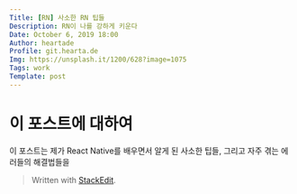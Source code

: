 ```yaml
---
Title: [RN] 사소한 RN 팁들
Description: RN이 나를 강하게 키운다
Date: October 6, 2019 18:00
Author: heartade
Profile: git.hearta.de
Img: https://unsplash.it/1200/628?image=1075
Tags: work
Template: post
---
```

# 이 포스트에 대하여
이 포스트는 제가 React Native를 배우면서 알게 된 사소한 팁들, 그리고 자주 겪는 에러들의 해결법들을 

> Written with [StackEdit](https://stackedit.io/).
<!--stackedit_data:
eyJoaXN0b3J5IjpbLTE1NTM1NDI5NThdfQ==
-->